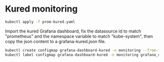 # Kured monitoring

```bash
kubectl apply -f prom-kured.yaml
```

Import the kured Grafana dashboard, fix the datasource id to match "prometheus" and the namespace variable to match "kube-system", then copy the json content to a grafana-kured.json file.

```bash
kubectl create configmap grafana-dashboard-kured -n monitoring --from-file=kured-grafana.json
kubectl label configmap grafana-dashboard-kured -n monitoring grafana_dashboard="1"
```
